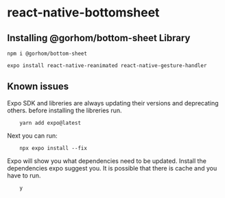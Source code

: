 # react-native-bottomsheet

## Installing @gorhom/bottom-sheet Library
```
npm i @gorhom/bottom-sheet
```

```
expo install react-native-reanimated react-native-gesture-handler

```
## Known issues

Expo SDK and libreries are always updating their versions and deprecating others. before installing the libreries run.

```
    yarn add expo@latest
```

Next you can run:

```
    npx expo install --fix
```

Expo will show you what dependencies need to be updated. Install the dependencies expo suggest you. It is possible that there is cache and you have to run.

```
    y
